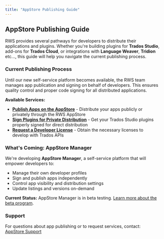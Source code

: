 ```yaml
---
title: "AppStore Publishing Guide"
---
```


## AppStore Publishing Guide

RWS provides several pathways for developers to distribute their applications and plugins. Whether you're building plugins for **Trados Studio**, add-ons for **Trados Cloud**, or integrations with **Language Weaver**, **Tridion** etc..., this guide will help you navigate the current publishing process.  

### Current Publishing Process

Until our new self-service platform becomes available, the RWS team manages app publication and signing on behalf of developers. This ensures quality control and proper code signing for all distributed applications.

**Available Services:**
- **[Publish Apps on the AppStore](publish-app-appstore.md)** - Distribute your apps publicly or privately through the RWS AppStore
- **[Sign Plugins for Private Distribution](sign-plugin-private.md)** - Get your Trados Studio plugins properly signed for direct distribution
- **[Request a Developer License](developer_license.md)** - Obtain the necessary licenses to develop with Trados APIs

### What's Coming: AppStore Manager

We're developing **AppStore Manager**, a self-service platform that will empower developers to:
- Manage their own developer profiles
- Sign and publish apps independently
- Control app visibility and distribution settings
- Update listings and versions on-demand

**Current Status:** AppStore Manager is in beta testing. [Learn more about the beta program](appstore-manager-beta.md).


### Support

For questions about app publishing or to request services, contact: [AppStore Support](mailto:app-signing@rws.com)